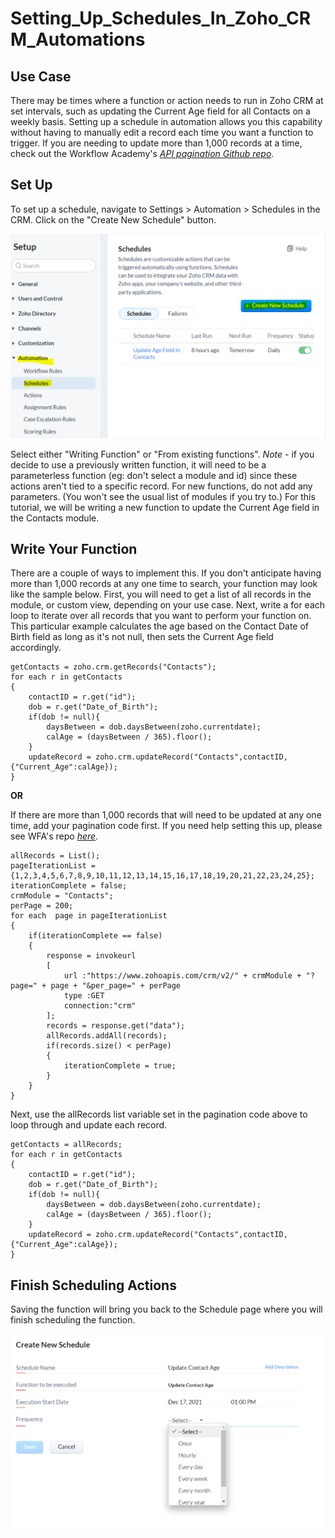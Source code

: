 # Setting_Up_Schedules_In_Zoho_CRM_Automations


## Use Case
There may be times where a function or action needs to run in Zoho CRM at set intervals, such as updating the Current Age field for all Contacts on a weekly basis. Setting up a schedule in automation allows you this capability without having to manually edit a record each time you want a function to trigger. If you are needing to update more than 1,000 records at a time, check out the Workflow Academy's *[API pagination Github repo](https://github.com/TheWorkflowAcademy/api-pagination-zohocrm)*.



## Set Up

To set up a schedule, navigate to Settings > Automation > Schedules in the CRM. Click on the "Create New Schedule" button.

<img src="create.PNG" width="600">

Select either "Writing Function" or "From existing functions". *Note* - if you decide to use a previously written function, it will need to be a parameterless function (eg: don't select a module and id) since these actions aren't tied to a specific record. For new functions, do not add any parameters. (You won't see the usual list of modules if you try to.)
For this tutorial, we will be writing a new function to update the Current Age field in the Contacts module.

## Write Your Function

There are a couple of ways to implement this. If you don't anticipate having more than 1,000 records at any one time to search, your function may look like the sample below.
First, you will need to get a list of all records in the module, or custom view, depending on your use case. Next, write a for each loop to iterate over all records that you want to perform your function on. This particular example calculates the age based on the Contact Date of Birth field as long as it's not null, then sets the Current Age field accordingly.

```
getContacts = zoho.crm.getRecords("Contacts");
for each r in getContacts
{
	contactID = r.get("id");
	dob = r.get("Date_of_Birth");
	if(dob != null){
		daysBetween = dob.daysBetween(zoho.currentdate);
		calAge = (daysBetween / 365).floor();
	}
	updateRecord = zoho.crm.updateRecord("Contacts",contactID,{"Current_Age":calAge});
}
```
**OR**

If there are more than 1,000 records that will need to be updated at any one time, add your pagination code first. If you need help setting this up, please see WFA's repo *[here](https://github.com/TheWorkflowAcademy/api-pagination-zohocrm)*. 

```
allRecords = List();
pageIterationList = {1,2,3,4,5,6,7,8,9,10,11,12,13,14,15,16,17,18,19,20,21,22,23,24,25};
iterationComplete = false;
crmModule = "Contacts";
perPage = 200;
for each  page in pageIterationList
{
	if(iterationComplete == false)
	{
		response = invokeurl
		[
			url :"https://www.zohoapis.com/crm/v2/" + crmModule + "?page=" + page + "&per_page=" + perPage
			type :GET
			connection:"crm"
		];
		records = response.get("data");
		allRecords.addAll(records);
		if(records.size() < perPage)
		{
			iterationComplete = true;
		}
	}
}

```
Next, use the allRecords list variable set in the pagination code above to loop through and update each record.

```
getContacts = allRecords;
for each r in getContacts
{
	contactID = r.get("id");
	dob = r.get("Date_of_Birth");
	if(dob != null){
		daysBetween = dob.daysBetween(zoho.currentdate);
		calAge = (daysBetween / 365).floor();
	}
	updateRecord = zoho.crm.updateRecord("Contacts",contactID,{"Current_Age":calAge});
}
```
## Finish Scheduling Actions
Saving the function will bring you back to the Schedule page where you will finish scheduling the function.


<img src="schedule.PNG" width="600">


